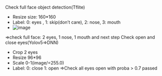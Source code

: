 Check full face object detection(Tflite)
-	Resize size: 160*160
-	Label: 0: eyes , 1: skip(don’t care), 2: nose, 3: mouth
- ![image](https://user-images.githubusercontent.com/67794492/216495507-e676c4d5-ea71-44ca-9048-f7052cc49855.png)

=>check full face: 2 eyes, 1 nose, 1 mouth and next step
Check open and close eyes(Yolov5=>DNN)
-	Crop 2 eyes
-	Resize 96*96
-	Scale 0-1(image/=255.0)
- Label:	0: close 1: open
=>Check all eyes open with proba > 0.7 passed

